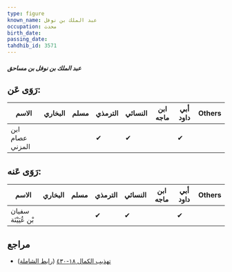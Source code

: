 ```yaml
---
type: figure
known_name: عبد الملك بن نوفل
occupation: محدث
birth_date:
passing_date:
tahdhib_id: 3571
---
```

##### عبد الملك بن نوفل بن مساحق

## رَوَى عَن:
| الاسم           | البخاري | مسلم | الترمذي | النسائي | ابن ماجه | أبي داود | Others |
| --------------- | ------- | ---- | ------- | ------- | -------- | -------- | ------ |
| ابن عصام المزني |         |      | ✔       | ✔       |          | ✔        |        |
## رَوَى عَنه:
| الاسم               | البخاري | مسلم | الترمذي | النسائي | ابن ماجه | أبي داود | Others |
| ------------------- | ------- | ---- | ------- | ------- | -------- | -------- | ------ |
| سفيان بْن عُيَيْنَة |         |      | ✔       | ✔       |          | ✔        |        |
## مراجع
- [تهذيب الكمال ١٨-٤٣٠](obsidian://open?vault=Tahdhib-al-Kamal&file=Figures/٣٥٧١-عبد%20الملك%20بن%20نوفل%20بن%20مساحق) ([رابط الشاملة](https://shamela.ws/book/3722/9463))